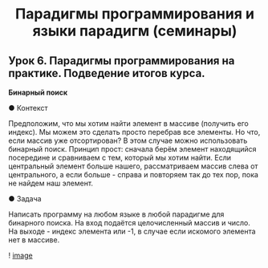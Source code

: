 # <p style="text-align: center">Парадигмы программирования и языки парадигм (семинары)</p>

## Урок 6. Парадигмы программирования на практике. Подведение итогов курса.

**Бинарный поиск**

● Контекст

Предположим, что мы хотим найти элемент в массиве (получить
его индекс). Мы можем это сделать просто перебрав все элементы.
Но что, если массив уже отсортирован? В этом случае можно
использовать бинарный поиск. Принцип прост: сначала берём
элемент находящийся посередине и сравниваем с тем, который мы
хотим найти. Если центральный элемент больше нашего,
рассматриваем массив слева от центрального, а если больше -
справа и повторяем так до тех пор, пока не найдем наш элемент.

● Задача

Написать программу на любом языке в любой парадигме для
бинарного поиска. На вход подаётся целочисленный массив и
число. На выходе - индекс элемента или -1, в случае если искомого
элемента нет в массиве.

! [image](https://github.com/Ask1509/Programming_paradigms/blob/ff3eb95013f1d4564ce374604343c507e217a13a/Programming_paradigms_S6/images/binary.jpg) 

